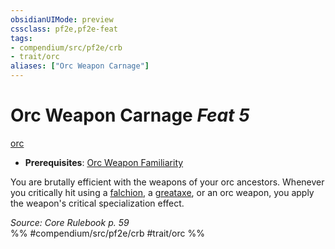 ```yaml
---
obsidianUIMode: preview
cssclass: pf2e,pf2e-feat
tags:
- compendium/src/pf2e/crb
- trait/orc
aliases: ["Orc Weapon Carnage"]
---
```

# Orc Weapon Carnage  *Feat 5*  
[orc](orc.md "Orc Ancestry & Heritage Trait")  

- **Prerequisites**: [Orc Weapon Familiarity](orc-weapon-familiarity.md)

You are brutally efficient with the weapons of your orc ancestors. Whenever you critically hit using a [falchion](falchion.md), a [greataxe](greataxe.md), or an orc weapon, you apply the weapon's critical specialization effect.

*Source: Core Rulebook p. 59*  
%% #compendium/src/pf2e/crb #trait/orc %%